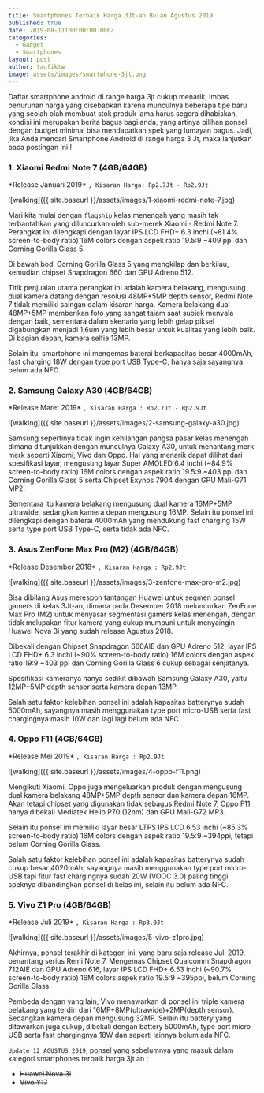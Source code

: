 ```yaml
---
title: Smartphones Terbaik Harga 3Jt-an Bulan Agustus 2019 
published: true
date: 2019-08-11T00:00:00.000Z
categories:
  - Gadget
  - Smartphones
layout: post
author: taufiktw
image: assets/images/smartphone-3jt.png
---
```


Daftar smartphone android di range harga 3jt cukup menarik, imbas penurunan harga yang disebabkan karena munculnya beberapa tipe baru yang seolah olah membuat stok produk lama harus segera dihabiskan, kondisi ini merupakan berita bagus bagi anda, yang artinya pilihan ponsel dengan budget minimal bisa mendapatkan spek yang lumayan bagus. Jadi, jika Anda mencari Smartphone Android di range harga 3 Jt, maka lanjutkan baca postingan ini !

### 1. Xiaomi Redmi Note 7 (4GB/64GB)
\*Release Januari 2019\*
``
, Kisaran Harga: Rp2.7Jt - Rp2.9Jt
``

![walking]({{ site.baseurl }}/assets/images/1-xiaomi-redmi-note-7.jpg)

Mari kita mulai dengan `flagship` kelas menengah yang masih tak terbantahkan yang diluncurkan oleh sub-merek Xiaomi - Redmi Note 7. Perangkat ini dilengkapi dengan layar IPS LCD FHD+ 6.3 inchi (~81.4% screen-to-body ratio) 16M colors dengan aspek ratio 19.5:9 ~409 ppi dan Corning Gorilla Glass 5.

Di bawah bodi Corning Gorilla Glass 5 yang mengkilap dan berkilau, kemudian chipset Snapdragon 660 dan GPU Adreno 512.

Titik penjualan utama perangkat ini adalah kamera belakang, mengusung dual kamera datang dengan resolusi 48MP+5MP depth sensor, Redmi Note 7 tidak memiliki saingan dalam kisaran harga. Kamera belakang dual 48MP+5MP memberikan foto yang sangat tajam saat subjek menyala dengan baik, sementara dalam skenario yang lebih gelap piksel digabungkan menjadi 1,6um yang lebih besar untuk kualitas yang lebih baik. Di bagian depan, kamera selfie 13MP.

Selain itu, smartphone ini mengemas baterai berkapasitas besar 4000mAh, fast charging 18W dengan type port USB Type-C, hanya saja sayangnya belum ada NFC.

### 2. Samsung Galaxy A30 (4GB/64GB)
\*Release Maret 2019\*
``
, Kisaran Harga : Rp2.7Jt - Rp2.9Jt
``

![walking]({{ site.baseurl }}/assets/images/2-samsung-galaxy-a30.jpg)

Samsung sepertinya tidak ingin kehilangan pangsa pasar kelas menengah dimana ditunjukkan dengan munculnya Galaxy A30, untuk menantang merk merk seperti Xiaomi, Vivo dan Oppo. Hal yang menarik dapat dilihat dari spesifikasi layar, mengusung layar Super AMOLED 6.4 inchi (~84.9% screen-to-body ratio) 16M colors dengan aspek ratio 19.5:9 ~403 ppi dan Corning Gorilla Glass 5 serta Chipset Exynos 7904 dengan GPU Mali-G71 MP2.

Sementara itu kamera belakang mengusung dual kamera 16MP+5MP ultrawide, sedangkan kamera depan mengusung 16MP. Selain itu ponsel ini dilengkapi dengan baterai 4000mAh yang mendukung fast charging 15W serta type port USB Type-C, serta tidak ada NFC. 

### 3. Asus ZenFone Max Pro (M2) (4GB/64GB)
\*Release Desember 2018\*
``
, Kisaran Harga : Rp2.9Jt
``

![walking]({{ site.baseurl }}/assets/images/3-zenfone-max-pro-m2.jpg)

Bisa dibilang Asus merespon tantangan Huawei untuk segmen ponsel gamers di kelas 3Jt-an, dimana pada Desember 2018 meluncurkan ZenFone Max Pro (M2) untuk menyasar segmentasi gamers kelas menengah, dengan tidak melupakan fitur kamera yang cukup mumpuni untuk menyaingin Huawei Nova 3i yang sudah release Agustus 2018.

Dibekali dengan Chipset Snapdragon 660AIE dan GPU Adreno 512, layar IPS LCD FHD+ 6.3 inchi (~90% screen-to-body ratio) 16M colors dengan aspek ratio 19:9 ~403 ppi dan Corning Gorilla Glass 6 cukup sebagai senjatanya.

Spesifikasi kameranya hanya sedikit dibawah Samsung Galaxy A30, yaitu 12MP+5MP depth sensor serta kamera depan 13MP.

Salah satu faktor kelebihan ponsel ini adalah kapasitas batterynya sudah 5000mAh, sayangnya masih menggunakan type port micro-USB serta fast chargingnya masih 10W dan lagi lagi belum ada NFC.

### 4. Oppo F11 (4GB/64GB)
\*Release Mei 2019\*
``
, Kisaran Harga : Rp2.9Jt
``

![walking]({{ site.baseurl }}/assets/images/4-oppo-f11.png)

Mengikuti Xiaomi, Oppo juga mengeluarkan produk dengan mengusung dual kamera belakang 48MP+5MP depth sensor dan kamera depan 16MP. Akan tetapi chipset yang digunakan tidak sebagus Redmi Note 7, Oppo F11 hanya dibekali Mediatek Helio P70 (12nm) dan GPU Mali-G72 MP3.

Selain itu ponsel ini memiliki layar besar LTPS IPS LCD 6.53 inchi (~85.3% screen-to-body ratio) 16M colors dengan aspek ratio 19.5:9 ~394ppi, tetapi belum Corning Gorilla Glass.

Salah satu faktor kelebihan ponsel ini adalah kapasitas batterynya sudah cukup besar 4020mAh, sayangnya masih menggunakan type port micro-USB tapi fitur fast chargingnya sudah 20W (VOOC 3.0) paling tinggi speknya dibandingkan ponsel di kelas ini, selain itu belum ada NFC.

### 5. Vivo Z1 Pro (4GB/64GB)
\*Release Juli 2019\*
``
, Kisaran Harga : Rp3.0Jt
``

![walking]({{ site.baseurl }}/assets/images/5-vivo-z1pro.jpg)

Akhirnya, ponsel terakhir di kategori ini, yang baru saja release Juli 2019, penantang serius Remi Note 7. Mengemas Chipset Qualcomm Snapdragon 712AIE dan GPU Adreno 616, layar IPS LCD FHD+ 6.53 inchi (~90.7% screen-to-body ratio) 16M colors aspek ratio 19.5:9 ~395ppi, belum Corning Gorilla Glass.

Pembeda dengan yang lain, Vivo menawarkan di ponsel ini triple kamera belakang yang terdiri dari 16MP+8MP(ultrawide)+2MP(depth sensor). Sedangkan kamera depan mengusung 32MP. Selain itu battery yang ditawarkan juga cukup, dibekali dengan battery 5000mAh, type port micro-USB serta fast chargingnya 18W dan seperti lainnya belum ada NFC.

`Update 12 AGUSTUS 2019`, ponsel yang sebelumnya yang masuk dalam kategori smartphones terbaik harga 3jt an :

+ ~~Huawei Nova 3i~~
+ ~~Vivo Y17~~
